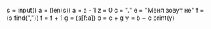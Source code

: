 s = input()
a = (len(s))
a = a - 1
z = 0
c = "."
e = "Меня зовут не"
f = (s.find(","))
f = f + 1
g = (s[f:a])
b = e + g
y = b + c
print(y)    
